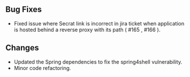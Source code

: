 ## Bug Fixes

- Fixed issue where Secrat link is incorrect in jira ticket when application is hosted behind a reverse proxy with its path ( #165 , #166 ).

## Changes

- Updated the Spring dependencies to fix the spring4shell vulnerability.
- Minor code refactoring.
